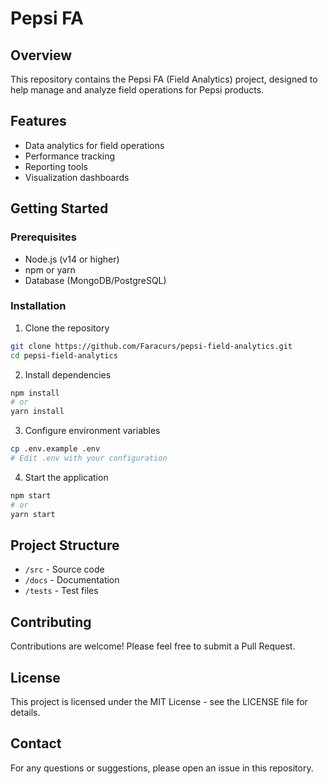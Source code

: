 # Pepsi FA

## Overview
This repository contains the Pepsi FA (Field Analytics) project, designed to help manage and analyze field operations for Pepsi products.

## Features
- Data analytics for field operations
- Performance tracking
- Reporting tools
- Visualization dashboards

## Getting Started
### Prerequisites
- Node.js (v14 or higher)
- npm or yarn
- Database (MongoDB/PostgreSQL)

### Installation
1. Clone the repository
```bash
git clone https://github.com/Faracurs/pepsi-field-analytics.git
cd pepsi-field-analytics
```

2. Install dependencies
```bash
npm install
# or
yarn install
```

3. Configure environment variables
```bash
cp .env.example .env
# Edit .env with your configuration
```

4. Start the application
```bash
npm start
# or
yarn start
```

## Project Structure
- `/src` - Source code
- `/docs` - Documentation
- `/tests` - Test files

## Contributing
Contributions are welcome! Please feel free to submit a Pull Request.

## License
This project is licensed under the MIT License - see the LICENSE file for details.

## Contact
For any questions or suggestions, please open an issue in this repository.
